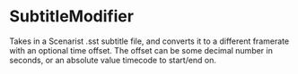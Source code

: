 # SubtitleModifier

Takes in a Scenarist .sst subtitle file, and converts it to a different framerate with an optional time offset. The offset can be some decimal number in seconds, or an absolute value timecode to start/end on.
